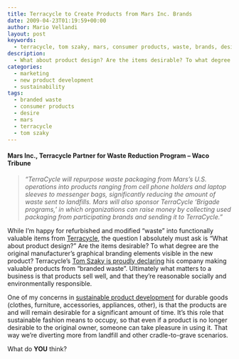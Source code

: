 ```yaml
---
title: Terracycle to Create Products from Mars Inc. Brands
date: 2009-04-23T01:19:59+00:00
author: Mario Vellandi
layout: post
keywords:
  - terracycle, tom szaky, mars, consumer products, waste, brands, desire, marketing, product development, sustainability
description:
  - What about product design? Are the items desirable? To what degree are the original manufacturer's graphical branding elements visible in the new product? Simple branded waste is not enough.
categories:
  - marketing
  - new product development
  - sustainability
tags:
  - branded waste
  - consumer products
  - desire
  - mars
  - terracycle
  - tom szaky
---
```

#### Mars Inc., Terracycle Partner for Waste Reduction Program &#8211; Waco Tribune

> _&#8220;TerraCycle will repurpose waste packaging from Mars’s U.S. operations into products ranging from cell phone holders and laptop sleeves to messenger bags, significantly reducing the amount of waste sent to landfills. Mars will also sponsor TerraCycle ‘Brigade programs,’ in which organizations can raise money by collecting used packaging from participating brands and sending it to TerraCycle.&#8221;_

While I&#8217;m happy for refurbished and modified &#8220;waste&#8221; into functionally valuable items from [Terracycle](http://www.terracycle.net/), the question I absolutely must ask is &#8220;What about product design?&#8221; Are the items desirable? To what degree are the original manufacturer&#8217;s graphical branding elements visible in the new product? Terracycle&#8217;s [Tom Szaky is proudly declaring](../storytelling-tom-szaky-and-josh-dorfman/ "video presentation by Tom Szaky of Terracycle") his company making valuable products from &#8220;branded waste&#8221;. Ultimately what matters to a business is that products sell well, and that they&#8217;re reasonable socially and environmentally responsible.

One of my concerns in [sustainable product development](../sustainable-design-summary/ "article on sustainable design frameworks and strategies") for durable goods (clothes, furniture, accessories, appliances, other), is that the products are and will remain desirable for a significant amount of time. It&#8217;s this role that sustainable fashion means to occupy, so that even if a product is no longer desirable to the original owner, someone can take pleasure in using it. That way we&#8217;re diverting more from landfill and other cradle-to-grave scenarios.

What do __YOU__ think?

